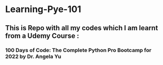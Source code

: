 # Learning-Pye-101
## This is Repo with all my codes which I am learnt from a Udemy Course : 
### 100 Days of Code: The Complete Python Pro Bootcamp for 2022 by Dr. Angela Yu
